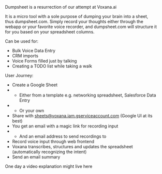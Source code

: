 Dumpsheet is a resurrection of our attempt at Voxana.ai

It is a micro tool with a sole purpose of dumping your brain into a sheet, thus dumpsheet.com. 
Simply record your thoughts either through the webapp or your favorite voice recorder, 
and dumpsheet.com will structure it for you based on your spreadsheet columns. 

Can be used for:
* Bulk Voice Data Entry
* CRM imports
* Voice Forms filled just by talking
* Creating a TODO list while taking a walk

User Journey:
* Create a Google Sheet
* * Either from a template e.g. networking spreadsheet, Salesforce Data Entry
* * Or your own 
* Share with sheets@voxana.iam.gserviceaccount.com (Google UI at its best)
* You get an email with a magic link for recording input
* * And an email address to send recordings to
* Record voice input through web frontend
* Voxana transcribes, structures and updates the spreadsheet (automatically recognizing the intent) 
* Send an email summary

One day a video explanation might live here


